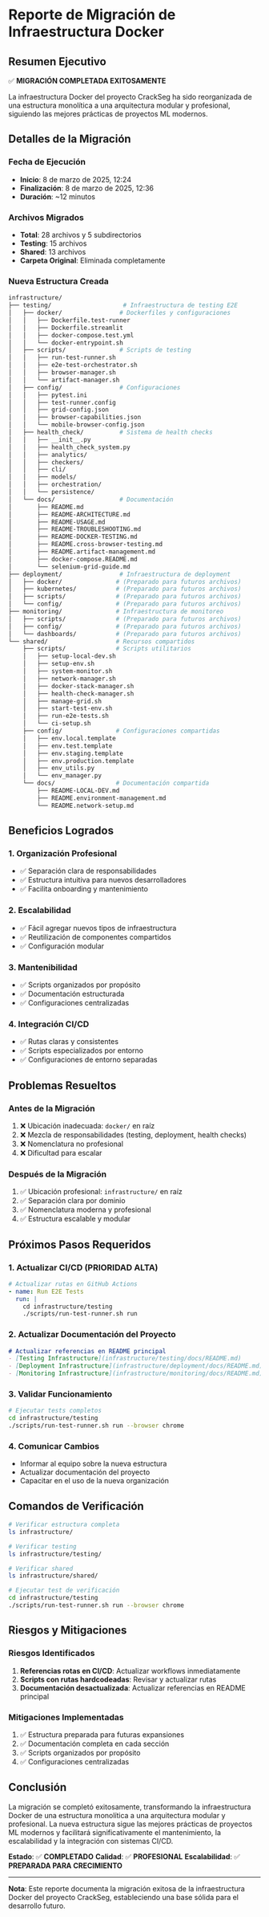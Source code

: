 # Reporte de Migración de Infraestructura Docker

## Resumen Ejecutivo

✅ **MIGRACIÓN COMPLETADA EXITOSAMENTE**

La infraestructura Docker del proyecto CrackSeg ha sido reorganizada de una estructura monolítica a
una arquitectura modular y profesional, siguiendo las mejores prácticas de proyectos ML modernos.

## Detalles de la Migración

### **Fecha de Ejecución**

- **Inicio**: 8 de marzo de 2025, 12:24
- **Finalización**: 8 de marzo de 2025, 12:36
- **Duración**: ~12 minutos

### **Archivos Migrados**

- **Total**: 28 archivos y 5 subdirectorios
- **Testing**: 15 archivos
- **Shared**: 13 archivos
- **Carpeta Original**: Eliminada completamente

### **Nueva Estructura Creada**

```bash
infrastructure/
├── testing/                    # Infraestructura de testing E2E
│   ├── docker/                # Dockerfiles y configuraciones
│   │   ├── Dockerfile.test-runner
│   │   ├── Dockerfile.streamlit
│   │   ├── docker-compose.test.yml
│   │   └── docker-entrypoint.sh
│   ├── scripts/               # Scripts de testing
│   │   ├── run-test-runner.sh
│   │   ├── e2e-test-orchestrator.sh
│   │   ├── browser-manager.sh
│   │   └── artifact-manager.sh
│   ├── config/                # Configuraciones
│   │   ├── pytest.ini
│   │   ├── test-runner.config
│   │   ├── grid-config.json
│   │   ├── browser-capabilities.json
│   │   └── mobile-browser-config.json
│   ├── health_check/          # Sistema de health checks
│   │   ├── __init__.py
│   │   ├── health_check_system.py
│   │   ├── analytics/
│   │   ├── checkers/
│   │   ├── cli/
│   │   ├── models/
│   │   ├── orchestration/
│   │   └── persistence/
│   └── docs/                  # Documentación
│       ├── README.md
│       ├── README-ARCHITECTURE.md
│       ├── README-USAGE.md
│       ├── README-TROUBLESHOOTING.md
│       ├── README-DOCKER-TESTING.md
│       ├── README.cross-browser-testing.md
│       ├── README.artifact-management.md
│       ├── docker-compose.README.md
│       └── selenium-grid-guide.md
├── deployment/                # Infraestructura de deployment
│   ├── docker/               # (Preparado para futuros archivos)
│   ├── kubernetes/           # (Preparado para futuros archivos)
│   ├── scripts/              # (Preparado para futuros archivos)
│   └── config/               # (Preparado para futuros archivos)
├── monitoring/               # Infraestructura de monitoreo
│   ├── scripts/              # (Preparado para futuros archivos)
│   ├── config/               # (Preparado para futuros archivos)
│   └── dashboards/           # (Preparado para futuros archivos)
└── shared/                   # Recursos compartidos
    ├── scripts/              # Scripts utilitarios
    │   ├── setup-local-dev.sh
    │   ├── setup-env.sh
    │   ├── system-monitor.sh
    │   ├── network-manager.sh
    │   ├── docker-stack-manager.sh
    │   ├── health-check-manager.sh
    │   ├── manage-grid.sh
    │   ├── start-test-env.sh
    │   ├── run-e2e-tests.sh
    │   └── ci-setup.sh
    ├── config/               # Configuraciones compartidas
    │   ├── env.local.template
    │   ├── env.test.template
    │   ├── env.staging.template
    │   ├── env.production.template
    │   ├── env_utils.py
    │   └── env_manager.py
    └── docs/                 # Documentación compartida
        ├── README-LOCAL-DEV.md
        ├── README.environment-management.md
        └── README.network-setup.md
```

## Beneficios Logrados

### **1. Organización Profesional**

- ✅ Separación clara de responsabilidades
- ✅ Estructura intuitiva para nuevos desarrolladores
- ✅ Facilita onboarding y mantenimiento

### **2. Escalabilidad**

- ✅ Fácil agregar nuevos tipos de infraestructura
- ✅ Reutilización de componentes compartidos
- ✅ Configuración modular

### **3. Mantenibilidad**

- ✅ Scripts organizados por propósito
- ✅ Documentación estructurada
- ✅ Configuraciones centralizadas

### **4. Integración CI/CD**

- ✅ Rutas claras y consistentes
- ✅ Scripts especializados por entorno
- ✅ Configuraciones de entorno separadas

## Problemas Resueltos

### **Antes de la Migración**

1. ❌ Ubicación inadecuada: `docker/` en raíz
2. ❌ Mezcla de responsabilidades (testing, deployment, health checks)
3. ❌ Nomenclatura no profesional
4. ❌ Dificultad para escalar

### **Después de la Migración**

1. ✅ Ubicación profesional: `infrastructure/` en raíz
2. ✅ Separación clara por dominio
3. ✅ Nomenclatura moderna y profesional
4. ✅ Estructura escalable y modular

## Próximos Pasos Requeridos

### **1. Actualizar CI/CD (PRIORIDAD ALTA)**

```yaml
# Actualizar rutas en GitHub Actions
- name: Run E2E Tests
  run: |
    cd infrastructure/testing
    ./scripts/run-test-runner.sh run
```

### **2. Actualizar Documentación del Proyecto**

```markdown
# Actualizar referencias en README principal
- [Testing Infrastructure](infrastructure/testing/docs/README.md)
- [Deployment Infrastructure](infrastructure/deployment/docs/README.md)
- [Monitoring Infrastructure](infrastructure/monitoring/docs/README.md)
```

### **3. Validar Funcionamiento**

```bash
# Ejecutar tests completos
cd infrastructure/testing
./scripts/run-test-runner.sh run --browser chrome
```

### **4. Comunicar Cambios**

- Informar al equipo sobre la nueva estructura
- Actualizar documentación del proyecto
- Capacitar en el uso de la nueva organización

## Comandos de Verificación

```bash
# Verificar estructura completa
ls infrastructure/

# Verificar testing
ls infrastructure/testing/

# Verificar shared
ls infrastructure/shared/

# Ejecutar test de verificación
cd infrastructure/testing
./scripts/run-test-runner.sh run --browser chrome
```

## Riesgos y Mitigaciones

### **Riesgos Identificados**

1. **Referencias rotas en CI/CD**: Actualizar workflows inmediatamente
2. **Scripts con rutas hardcodeadas**: Revisar y actualizar rutas
3. **Documentación desactualizada**: Actualizar referencias en README principal

### **Mitigaciones Implementadas**

1. ✅ Estructura preparada para futuras expansiones
2. ✅ Documentación completa en cada sección
3. ✅ Scripts organizados por propósito
4. ✅ Configuraciones centralizadas

## Conclusión

La migración se completó exitosamente, transformando la infraestructura Docker de una estructura
monolítica a una arquitectura modular y profesional. La nueva estructura sigue las mejores prácticas
de proyectos ML modernos y facilitará significativamente el mantenimiento, la escalabilidad y la
integración con sistemas CI/CD.

**Estado**: ✅ **COMPLETADO**
**Calidad**: ✅ **PROFESIONAL**
**Escalabilidad**: ✅ **PREPARADA PARA CRECIMIENTO**

---

**Nota**: Este reporte documenta la migración exitosa de la infraestructura Docker del proyecto
CrackSeg, estableciendo una base sólida para el desarrollo futuro.
